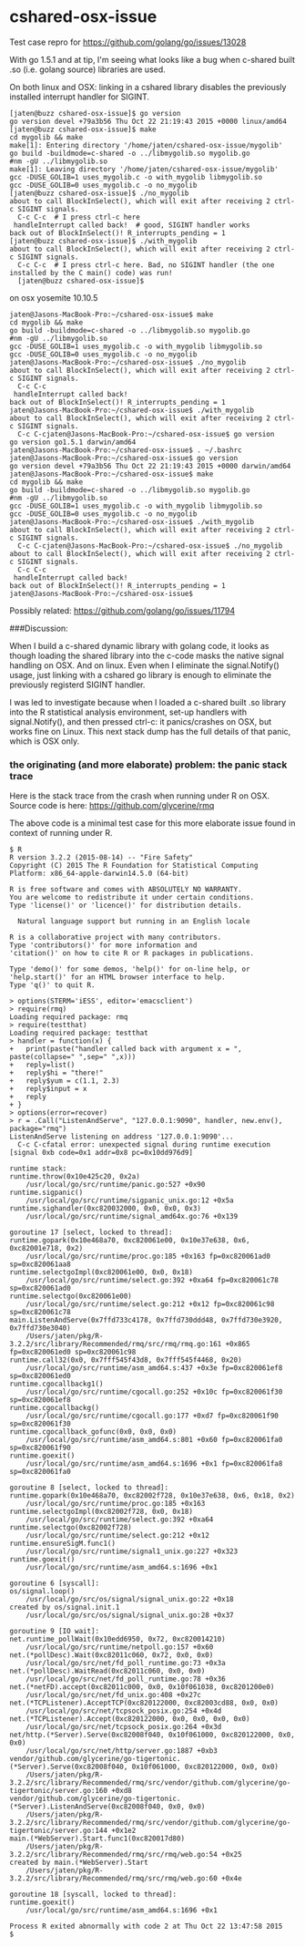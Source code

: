 # cshared-osx-issue

Test case repro for https://github.com/golang/go/issues/13028

With go 1.5.1 and at tip, I'm seeing what looks like a bug when c-shared built .so (i.e. golang source) libraries are used.

On both linux and OSX: linking in a cshared library disables the previously installed interrupt handler for SIGINT.

~~~
[jaten@buzz cshared-osx-issue]$ go version
go version devel +79a3b56 Thu Oct 22 21:19:43 2015 +0000 linux/amd64
[jaten@buzz cshared-osx-issue]$ make
cd mygolib && make
make[1]: Entering directory '/home/jaten/cshared-osx-issue/mygolib'
go build -buildmode=c-shared -o ../libmygolib.so mygolib.go
#nm -gU ../libmygolib.so
make[1]: Leaving directory '/home/jaten/cshared-osx-issue/mygolib'
gcc -DUSE_GOLIB=1 uses_mygolib.c -o with_mygolib libmygolib.so
gcc -DUSE_GOLIB=0 uses_mygolib.c -o no_mygolib
[jaten@buzz cshared-osx-issue]$ ./no_mygolib 
about to call BlockInSelect(), which will exit after receiving 2 ctrl-c SIGINT signals.
  C-c C-c  # I press ctrl-c here
 handleInterrupt called back!  # good, SIGINT handler works
back out of BlockInSelect()! R_interrupts_pending = 1
[jaten@buzz cshared-osx-issue]$ ./with_mygolib 
about to call BlockInSelect(), which will exit after receiving 2 ctrl-c SIGINT signals.
  C-c C-c  # I press ctrl-c here. Bad, no SIGINT handler (the one installed by the C main() code) was run!
  [jaten@buzz cshared-osx-issue]$
~~~

on osx yosemite 10.10.5

~~~
jaten@Jasons-MacBook-Pro:~/cshared-osx-issue$ make
cd mygolib && make
go build -buildmode=c-shared -o ../libmygolib.so mygolib.go
#nm -gU ../libmygolib.so
gcc -DUSE_GOLIB=1 uses_mygolib.c -o with_mygolib libmygolib.so
gcc -DUSE_GOLIB=0 uses_mygolib.c -o no_mygolib
jaten@Jasons-MacBook-Pro:~/cshared-osx-issue$ ./no_mygolib 
about to call BlockInSelect(), which will exit after receiving 2 ctrl-c SIGINT signals.
  C-c C-c
 handleInterrupt called back!
back out of BlockInSelect()! R_interrupts_pending = 1
jaten@Jasons-MacBook-Pro:~/cshared-osx-issue$ ./with_mygolib 
about to call BlockInSelect(), which will exit after receiving 2 ctrl-c SIGINT signals.
  C-c C-cjaten@Jasons-MacBook-Pro:~/cshared-osx-issue$ go version
go version go1.5.1 darwin/amd64
jaten@Jasons-MacBook-Pro:~/cshared-osx-issue$ . ~/.bashrc
jaten@Jasons-MacBook-Pro:~/cshared-osx-issue$ go version
go version devel +79a3b56 Thu Oct 22 21:19:43 2015 +0000 darwin/amd64
jaten@Jasons-MacBook-Pro:~/cshared-osx-issue$ make
cd mygolib && make
go build -buildmode=c-shared -o ../libmygolib.so mygolib.go
#nm -gU ../libmygolib.so
gcc -DUSE_GOLIB=1 uses_mygolib.c -o with_mygolib libmygolib.so
gcc -DUSE_GOLIB=0 uses_mygolib.c -o no_mygolib
jaten@Jasons-MacBook-Pro:~/cshared-osx-issue$ ./with_mygolib 
about to call BlockInSelect(), which will exit after receiving 2 ctrl-c SIGINT signals.
  C-c C-cjaten@Jasons-MacBook-Pro:~/cshared-osx-issue$ ./no_mygolib 
about to call BlockInSelect(), which will exit after receiving 2 ctrl-c SIGINT signals.
  C-c C-c
 handleInterrupt called back!
back out of BlockInSelect()! R_interrupts_pending = 1
jaten@Jasons-MacBook-Pro:~/cshared-osx-issue$ 

~~~

Possibly related: https://github.com/golang/go/issues/11794

###Discussion:

When I build a c-shared dynamic library with golang code, it looks
as though loading the shared library into the c-code masks the native signal
handling on OSX.  And on linux. Even when I eliminate the signal.Notify() usage, just linking with a cshared go library is enough to eliminate the previously registerd SIGINT handler.

I was led to investigate because when I loaded
a c-shared built .so library into the R statistical analysis 
environment, set-up handlers with signal.Notify(), and then pressed ctrl-c:
 it panics/crashes on OSX, but
works fine on Linux. This next stack dump has the full details of that panic, which is OSX only.


### the originating (and more elaborate) problem: the panic stack trace

Here is the stack trace from the crash when running under R on OSX. Source code is here: https://github.com/glycerine/rmq

The above code is a minimal test case for this more elaborate issue found in context of running under R.

~~~
$ R
R version 3.2.2 (2015-08-14) -- "Fire Safety"
Copyright (C) 2015 The R Foundation for Statistical Computing
Platform: x86_64-apple-darwin14.5.0 (64-bit)

R is free software and comes with ABSOLUTELY NO WARRANTY.
You are welcome to redistribute it under certain conditions.
Type 'license()' or 'licence()' for distribution details.

  Natural language support but running in an English locale

R is a collaborative project with many contributors.
Type 'contributors()' for more information and
'citation()' on how to cite R or R packages in publications.

Type 'demo()' for some demos, 'help()' for on-line help, or
'help.start()' for an HTML browser interface to help.
Type 'q()' to quit R.

> options(STERM='iESS', editor='emacsclient')
> require(rmq)
Loading required package: rmq
> require(testthat)
Loading required package: testthat
> handler = function(x) {
+   print(paste("handler called back with argument x = ", paste(collapse=" ",sep=" ",x)))
+   reply=list()
+   reply$hi = "there!"
+   reply$yum = c(1.1, 2.3)
+   reply$input = x
+   reply
+ }
> options(error=recover)
> r = .Call("ListenAndServe", "127.0.0.1:9090", handler, new.env(), package="rmq")
ListenAndServe listening on address '127.0.0.1:9090'...
  C-c C-cfatal error: unexpected signal during runtime execution
[signal 0xb code=0x1 addr=0x8 pc=0x10dd976d9]

runtime stack:
runtime.throw(0x10e425c20, 0x2a)
	/usr/local/go/src/runtime/panic.go:527 +0x90
runtime.sigpanic()
	/usr/local/go/src/runtime/sigpanic_unix.go:12 +0x5a
runtime.sighandler(0xc820032000, 0x0, 0x0, 0x3)
	/usr/local/go/src/runtime/signal_amd64x.go:76 +0x139

goroutine 17 [select, locked to thread]:
runtime.gopark(0x10e468a70, 0xc820061e00, 0x10e37e638, 0x6, 0xc82001e718, 0x2)
	/usr/local/go/src/runtime/proc.go:185 +0x163 fp=0xc820061ad0 sp=0xc820061aa8
runtime.selectgoImpl(0xc820061e00, 0x0, 0x18)
	/usr/local/go/src/runtime/select.go:392 +0xa64 fp=0xc820061c78 sp=0xc820061ad0
runtime.selectgo(0xc820061e00)
	/usr/local/go/src/runtime/select.go:212 +0x12 fp=0xc820061c98 sp=0xc820061c78
main.ListenAndServe(0x7ffd733c4178, 0x7ffd730ddd48, 0x7ffd730e3920, 0x7ffd730e3040)
	/Users/jaten/pkg/R-3.2.2/src/library/Recommended/rmq/src/rmq/rmq.go:161 +0x865 fp=0xc820061ed0 sp=0xc820061c98
runtime.call32(0x0, 0x7fff545f43d8, 0x7fff545f4468, 0x20)
	/usr/local/go/src/runtime/asm_amd64.s:437 +0x3e fp=0xc820061ef8 sp=0xc820061ed0
runtime.cgocallbackg1()
	/usr/local/go/src/runtime/cgocall.go:252 +0x10c fp=0xc820061f30 sp=0xc820061ef8
runtime.cgocallbackg()
	/usr/local/go/src/runtime/cgocall.go:177 +0xd7 fp=0xc820061f90 sp=0xc820061f30
runtime.cgocallback_gofunc(0x0, 0x0, 0x0)
	/usr/local/go/src/runtime/asm_amd64.s:801 +0x60 fp=0xc820061fa0 sp=0xc820061f90
runtime.goexit()
	/usr/local/go/src/runtime/asm_amd64.s:1696 +0x1 fp=0xc820061fa8 sp=0xc820061fa0

goroutine 8 [select, locked to thread]:
runtime.gopark(0x10e468a70, 0xc82002f728, 0x10e37e638, 0x6, 0x18, 0x2)
	/usr/local/go/src/runtime/proc.go:185 +0x163
runtime.selectgoImpl(0xc82002f728, 0x0, 0x18)
	/usr/local/go/src/runtime/select.go:392 +0xa64
runtime.selectgo(0xc82002f728)
	/usr/local/go/src/runtime/select.go:212 +0x12
runtime.ensureSigM.func1()
	/usr/local/go/src/runtime/signal1_unix.go:227 +0x323
runtime.goexit()
	/usr/local/go/src/runtime/asm_amd64.s:1696 +0x1

goroutine 6 [syscall]:
os/signal.loop()
	/usr/local/go/src/os/signal/signal_unix.go:22 +0x18
created by os/signal.init.1
	/usr/local/go/src/os/signal/signal_unix.go:28 +0x37

goroutine 9 [IO wait]:
net.runtime_pollWait(0x10edd6950, 0x72, 0xc820014210)
	/usr/local/go/src/runtime/netpoll.go:157 +0x60
net.(*pollDesc).Wait(0xc82011c060, 0x72, 0x0, 0x0)
	/usr/local/go/src/net/fd_poll_runtime.go:73 +0x3a
net.(*pollDesc).WaitRead(0xc82011c060, 0x0, 0x0)
	/usr/local/go/src/net/fd_poll_runtime.go:78 +0x36
net.(*netFD).accept(0xc82011c000, 0x0, 0x10f061038, 0xc8201200e0)
	/usr/local/go/src/net/fd_unix.go:408 +0x27c
net.(*TCPListener).AcceptTCP(0xc820122000, 0xc82003cd88, 0x0, 0x0)
	/usr/local/go/src/net/tcpsock_posix.go:254 +0x4d
net.(*TCPListener).Accept(0xc820122000, 0x0, 0x0, 0x0, 0x0)
	/usr/local/go/src/net/tcpsock_posix.go:264 +0x3d
net/http.(*Server).Serve(0xc82008f040, 0x10f061000, 0xc820122000, 0x0, 0x0)
	/usr/local/go/src/net/http/server.go:1887 +0xb3
vendor/github.com/glycerine/go-tigertonic.(*Server).Serve(0xc82008f040, 0x10f061000, 0xc820122000, 0x0, 0x0)
	/Users/jaten/pkg/R-3.2.2/src/library/Recommended/rmq/src/vendor/github.com/glycerine/go-tigertonic/server.go:160 +0xd8
vendor/github.com/glycerine/go-tigertonic.(*Server).ListenAndServe(0xc82008f040, 0x0, 0x0)
	/Users/jaten/pkg/R-3.2.2/src/library/Recommended/rmq/src/vendor/github.com/glycerine/go-tigertonic/server.go:144 +0x1e2
main.(*WebServer).Start.func1(0xc820017d80)
	/Users/jaten/pkg/R-3.2.2/src/library/Recommended/rmq/src/rmq/web.go:54 +0x25
created by main.(*WebServer).Start
	/Users/jaten/pkg/R-3.2.2/src/library/Recommended/rmq/src/rmq/web.go:60 +0x4e

goroutine 18 [syscall, locked to thread]:
runtime.goexit()
	/usr/local/go/src/runtime/asm_amd64.s:1696 +0x1

Process R exited abnormally with code 2 at Thu Oct 22 13:47:58 2015
$
~~~
